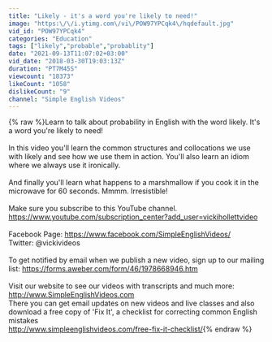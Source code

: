 ```yaml
---
title: "Likely - it's a word you're likely to need!"
image: "https:\/\/i.ytimg.com\/vi\/POW97YPCqk4\/hqdefault.jpg"
vid_id: "POW97YPCqk4"
categories: "Education"
tags: ["likely","probable","probablity"]
date: "2021-09-13T11:07:02+03:00"
vid_date: "2018-03-30T19:03:13Z"
duration: "PT7M45S"
viewcount: "18373"
likeCount: "1058"
dislikeCount: "9"
channel: "Simple English Videos"
---
```

{% raw %}Learn to talk about probability in English with the word likely. It's a word you're likely to need!<br /><br />In this video you'll learn the common structures and collocations we use with likely and see how we use them in action. You'll also learn an idiom where we always use it ironically. <br /><br />And finally you'll learn what happens to a marshmallow if you cook it in the microwave for 60 seconds. Mmmm. Irresistible!<br /><br />Make sure you subscribe to this YouTube channel. <br /><a rel="nofollow" target="blank" href="https://www.youtube.com/subscription_center?add_user=vickihollettvideo">https://www.youtube.com/subscription_center?add_user=vickihollettvideo</a><br /><br />Facebook Page:  <a rel="nofollow" target="blank" href="https://www.facebook.com/SimpleEnglishVideos/">https://www.facebook.com/SimpleEnglishVideos/</a> <br />Twitter:  @vickivideos <br /><br />To get notified by email when we publish a new video, sign up to our mailing list: <a rel="nofollow" target="blank" href="https://forms.aweber.com/form/46/1978668946.htm">https://forms.aweber.com/form/46/1978668946.htm</a><br /><br />Visit our website to see our videos with transcripts and much more: <a rel="nofollow" target="blank" href="http://www.SimpleEnglishVideos.com">http://www.SimpleEnglishVideos.com</a><br />There you can get email updates on new videos and live classes and also download a free copy of 'Fix It', a checklist for correcting common English mistakes <br /><a rel="nofollow" target="blank" href="http://www.simpleenglishvideos.com/free-fix-it-checklist/">http://www.simpleenglishvideos.com/free-fix-it-checklist/</a>{% endraw %}
